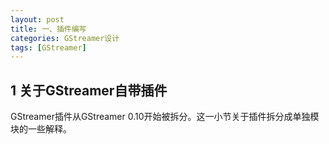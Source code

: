 ```yaml
---
layout: post
title: 一、插件编写
categories: GStreamer设计
tags: [GStreamer]
---
```


## 1 关于GStreamer自带插件

GStreamer插件从GStreamer 0.10开始被拆分。这一小节关于插件拆分成单独模块的一些解释。

